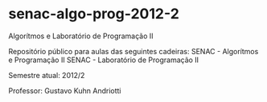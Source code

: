 senac-algo-prog-2012-2
======================

Algorítmos e Laboratório de Programação II

Repositório público para aulas das seguintes cadeiras:
SENAC - Algorítmos e Programação II
SENAC - Laboratório de Programação II

Semestre atual: 2012/2

Professor: Gustavo Kuhn Andriotti